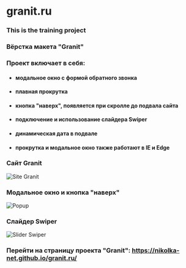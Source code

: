 # granit.ru
### This is the training project
### Вёрстка макета "Granit"
### Проект включает в себя:
- #### модальное окно с формой обратного звонка
- #### плавная прокрутка
- #### кнопка "наверх", появляется при скролле до подвала сайта
- #### подключение и использование слайдера Swiper
- #### динамическая дата в подвале
- #### прокрутка и модальное окно также работают в IE и Edge 


### Сайт Granit
![Site Granit](https://monosnap.com/image/x1KShxbLt9pVMkCXCYOPqZFkUhh7Ll)

### Модальное окно и кнопка "наверх"
![Popup](https://monosnap.com/image/2nsJ8z0fD35iM41sngVAQxlaAETYai)


### Слайдер Swiper
![Slider Swiper](https://monosnap.com/image/xU0CRJXlI4kIZiVBhArM72otRV60HM)

### Перейти на страницу проекта "Granit":  https://nikolka-net.github.io/granit.ru/

